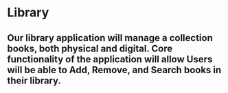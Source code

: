 # Library
<h2>
Our library application will manage a collection books, both physical and digital. Core functionality of the application will allow Users will be able to Add, Remove, and Search books in their library. 
</h2>
